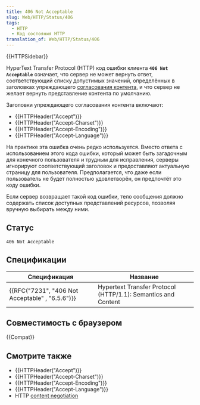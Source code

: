 ```yaml
---
title: 406 Not Acceptable
slug: Web/HTTP/Status/406
tags:
  - HTTP
  - Код состояния HTTP
translation_of: Web/HTTP/Status/406
---
```


{{HTTPSidebar}}

HyperText Transfer Protocol (HTTP) код ошибки клиента **`406 Not Acceptable`** означает, что сервер не может вернуть ответ, соответствующий списку допустимых значений, определённых в заголовках упреждающего [согласования контента](/ru/docs/Web/HTTP/Content_negotiation), и что сервер не желает вернуть представление контента по умолчанию.

Заголовки упреждающего согласования контента включают:

- {{HTTPHeader("Accept")}}
- {{HTTPHeader("Accept-Charset")}}
- {{HTTPHeader("Accept-Encoding")}}
- {{HTTPHeader("Accept-Language")}}

На практике эта ошибка очень редко используется. Вместо ответа с использованием этого кода ошибки, который может быть загадочным для конечного пользователя и трудным для исправления, серверы игнорируют соответствующий заголовок и предоставляют актуальную страницу для пользователя. Предполагается, что даже если пользователь не будет полностью удовлетворён, он предпочтёт это коду ошибки.

Если сервер возвращает такой код ошибки, тело сообщения должно содержать список доступных представлений ресурсов, позволяя вручную выбирать между ними.

## Статус

```
406 Not Acceptable
```

## Спецификации

| Спецификация                                    | Название                                                      |
| ----------------------------------------------- | ------------------------------------------------------------- |
| {{RFC("7231", "406 Not Acceptable" , "6.5.6")}} | Hypertext Transfer Protocol (HTTP/1.1): Semantics and Content |

## Совместимость с браузером

{{Compat}}

## Смотрите также

- {{HTTPHeader("Accept")}}
- {{HTTPHeader("Accept-Charset")}}
- {{HTTPHeader("Accept-Encoding")}}
- {{HTTPHeader("Accept-Language")}}
- HTTP [content negotiation](/ru/docs/Web/HTTP/Content_negotiation)
